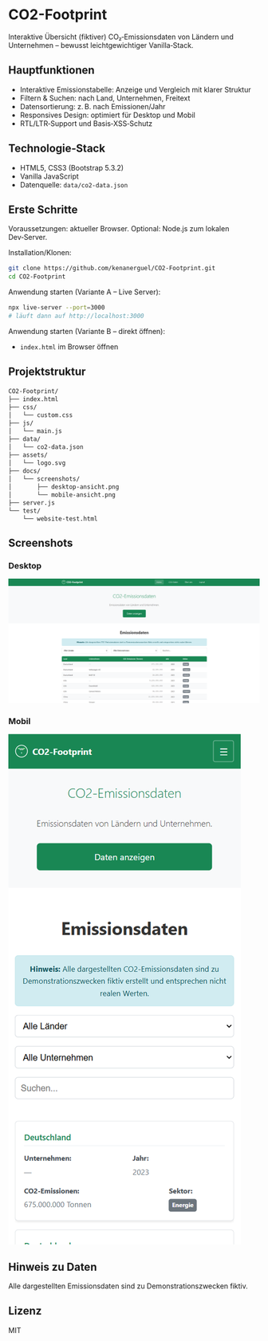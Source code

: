 # CO2-Footprint

Interaktive Übersicht (fiktiver) CO₂‑Emissionsdaten von Ländern und Unternehmen – bewusst leichtgewichtiger Vanilla‑Stack.

## Hauptfunktionen

- Interaktive Emissionstabelle: Anzeige und Vergleich mit klarer Struktur
- Filtern & Suchen: nach Land, Unternehmen, Freitext
- Datensortierung: z. B. nach Emissionen/Jahr
- Responsives Design: optimiert für Desktop und Mobil
- RTL/LTR‑Support und Basis‑XSS‑Schutz

## Technologie‑Stack

- HTML5, CSS3 (Bootstrap 5.3.2)
- Vanilla JavaScript
- Datenquelle: `data/co2-data.json`

## Erste Schritte

Voraussetzungen: aktueller Browser. Optional: Node.js zum lokalen Dev‑Server.

Installation/Klonen:
```bash
git clone https://github.com/kenanerguel/CO2-Footprint.git
cd CO2-Footprint
```

Anwendung starten (Variante A – Live Server):
```bash
npx live-server --port=3000
# läuft dann auf http://localhost:3000
```

Anwendung starten (Variante B – direkt öffnen):
- `index.html` im Browser öffnen

## Projektstruktur

```
CO2-Footprint/
├── index.html
├── css/
│   └── custom.css
├── js/
│   └── main.js
├── data/
│   └── co2-data.json
├── assets/
│   └── logo.svg
├── docs/
│   └── screenshots/
│       ├── desktop-ansicht.png
│       └── mobile-ansicht.png
├── server.js
└── test/
    └── website-test.html
```

## Screenshots

### Desktop
![Desktop Ansicht](docs/screenshots/desktop-ansicht.png)

### Mobil
![Mobile Ansicht](docs/screenshots/mobile-ansicht.png)

## Hinweis zu Daten

Alle dargestellten Emissionsdaten sind zu Demonstrationszwecken fiktiv.

## Lizenz

MIT